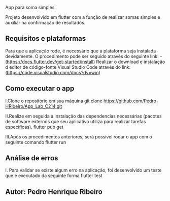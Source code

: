 App para soma simples 

Projeto desenvolvido em flutter com a função de realizar somas simples e auxiliar na confirmação de resultados.

## Requisitos e plataformas

Para que a aplicação rode, é necessário que a plataforma seja instalada devidamente.
O procedimento pode ser seguido através do seguinte link: -(https://docs.flutter.dev/get-started/install)
Realizar o download e instalação d editor de código-fonte Visual Studio Code através do link: (https://code.visualstudio.com/docs?dv=win)


## Como executar o app

I.Clone o repositório em sua máquina 
git clone https://github.com/Pedro-HRibeiro/App_Lab_C214.git

II.Realize em seguida a instalação das dependencias necessárias (pacotes de software externos que seu aplicativo utiliza para realizar tarefas específicas).
flutter pub get

III.Após os procedimentos anteriores, será possível rodar o app com o seguinte comando
flutter run


## Análise de erros

I. Para validar se existe algum erro na aplicação, foi desenvolvido um teste que é executado da seguinte forma
flutter test


## Autor: Pedro Henrique Ribeiro
